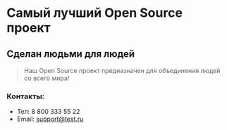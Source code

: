 # Самый лучший Open Source проект

## Сделан людьми для людей

> Наш Open Source проект предназначен для объединения людей со всего мира!

### Контакты:
- Тел: 8 800 333 55 22
- Email: support@test.ru

